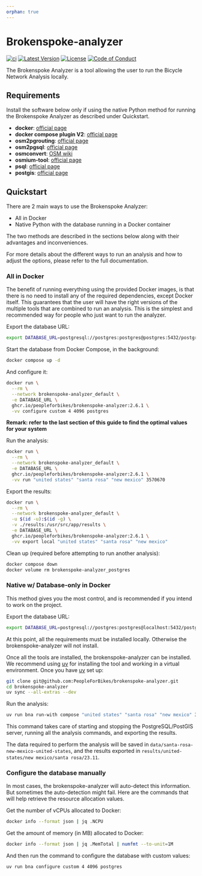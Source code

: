 ```yaml
---
orphan: true
---
```


# Brokenspoke-analyzer

[![ci](https://github.com/PeopleForBikes/brokenspoke-analyzer/actions/workflows/ci.yaml/badge.svg)](https://github.com/PeopleForBikes/brokenspoke-analyzer/actions/workflows/ci.yaml)
[![Latest Version](https://img.shields.io/github/v/tag/PeopleForBikes/brokenspoke-analyzer?sort=semver&label=version)](https://github.com/PeopleForBikes/brokenspoke-analyzer/)
[![License](https://img.shields.io/badge/license-mit-blue.svg)](https://github.com/PeopleForBikes/brokenspoke-analyzer/blob/main/LICENSE)
[![Code of Conduct](https://img.shields.io/badge/code_of_conduct-🌐-ff69b4.svg?logoColor=white)](https://github.com/PeopleForBikes/brokenspoke-analyzer/blob/main/code-of-conduct.md)

The Brokenspoke Analyzer is a tool allowing the user to run the Bicycle Network
Analysis locally.

## Requirements

Install the software below only if using the native Python method for running
the Brokenspoke Analyzer as described under Quickstart.

- **docker**: [official page](https://www.docker.com/get-started/)
- **docker compose plugin V2**:
  [official page](https://docs.docker.com/compose/install/linux/)
- **osm2pgrouting**:
  [official page](https://pgrouting.org/docs/tools/osm2pgrouting.html#)
- **osm2pgsql**: [official page](https://osm2pgsql.org/doc/install.html)
- **osmconvert**: [OSM wiki](https://wiki.openstreetmap.org/wiki/Osmconvert)
- **osmium-tool**: [official page](https://osmcode.org/osmium-tool/)
- **psql**:
  [official page](https://www.postgresql.org/docs/current/app-psql.html)
- **postgis**:
  [official page](https://postgis.net/documentation/getting_started/#installing-postgis)

## Quickstart

There are 2 main ways to use the Brokenspoke Analyzer:

- All in Docker
- Native Python with the database running in a Docker container

The two methods are described in the sections below along with their advantages
and inconveniences.

For more details about the different ways to run an analysis and how to adjust
the options, please refer to the full documentation.

### All in Docker

The benefit of running everything using the provided Docker images, is that
there is no need to install any of the required dependencies, except Docker
itself. This guarantees that the user will have the right versions of the
multiple tools that are combined to run an analysis. This is the simplest and
recommended way for people who just want to run the analyzer.

Export the database URL:

```bash
export DATABASE_URL=postgresql://postgres:postgres@postgres:5432/postgres
```

Start the database from Docker Compose, in the background:

```bash
docker compose up -d
```

And configure it:

```bash
docker run \
  --rm \
  --network brokenspoke-analyzer_default \
  -e DATABASE_URL \
  ghcr.io/peopleforbikes/brokenspoke-analyzer:2.6.1 \
  -vv configure custom 4 4096 postgres
```

**Remark: refer to the last section of this guide to find the optimal values for
your system**

Run the analysis:

```bash
docker run \
  --rm \
  --network brokenspoke-analyzer_default \
  -e DATABASE_URL \
  ghcr.io/peopleforbikes/brokenspoke-analyzer:2.6.1 \
  -vv run "united states" "santa rosa" "new mexico" 3570670
```

Export the results:

```bash
docker run \
  --rm \
  --network brokenspoke-analyzer_default \
  -u $(id -u):$(id -g) \
  -v ./results:/usr/src/app/results \
  -e DATABASE_URL \
  ghcr.io/peopleforbikes/brokenspoke-analyzer:2.6.1 \
  -vv export local "united states" "santa rosa" "new mexico"
```

Clean up (required before attempting to run another analysis):

```bash
docker compose down
docker volume rm brokenspoke-analyzer_postgres
```

### Native w/ Database-only in Docker

This method gives you the most control, and is recommended if you intend to work
on the project.

Export the database URL:

```bash
export DATABASE_URL=postgresql://postgres:postgres@localhost:5432/postgres
```

At this point, all the requirements must be installed locally. Otherwise the
brokenspoke-analyzer will not install.

Once all the tools are installed, the brokenspoke-analyzer can be installed. We
recommend using [uv] for installing the tool and working in a virtual
environment. Once you have [uv] set up:

```bash
git clone git@github.com:PeopleForBikes/brokenspoke-analyzer.git
cd brokenspoke-analyzer
uv sync --all-extras --dev
```

Run the analysis:

```bash
uv run bna run-with compose "united states" "santa rosa" "new mexico" 3570670
```

This command takes care of starting and stopping the PostgreSQL/PostGIS server,
running all the analysis commands, and exporting the results.

The data required to perform the analysis will be saved in
`data/santa-rosa-new-mexico-united-states`, and the results exported in
`results/united-states/new mexico/santa rosa/23.11`.

### Configure the database manually

In most cases, the brokenspoke-analyzer will auto-detect this information. But
sometimes the auto-detection might fail. Here are the commands that will help
retrieve the resource allocation values.

Get the number of vCPUs allocated to Docker:

```bash
docker info --format json | jq .NCPU
```

Get the amount of memory (in MB) allocated to Docker:

```bash
docker info --format json | jq .MemTotal | numfmt --to-unit=1M
```

And then run the command to configure the database with custom values:

```bash
uv run bna configure custom 4 4096 postgres
```

[uv]: https://docs.astral.sh/uv
